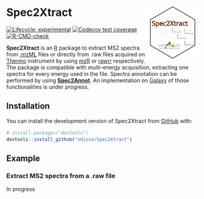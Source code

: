
# Spec2Xtract <img src="man/figures/logo.svg" align="right" height="139" alt="" />

<!-- badges: start -->
[![Lifecycle: experimental](https://img.shields.io/badge/lifecycle-experimental-orange.svg)](https://lifecycle.r-lib.org/articles/stages.html#experimental)
[![Codecov test coverage](https://codecov.io/gh/odisce/Spec2Xtract/branch/main/graph/badge.svg)](https://app.codecov.io/gh/odisce/Spec2Xtract?branch=main)
[![R-CMD-check](https://github.com/odisce/Spec2Xtract/actions/workflows/R-CMD-check.yaml/badge.svg)](https://github.com/odisce/Spec2Xtract/actions/workflows/R-CMD-check.yaml)
<!-- badges: end -->

**Spec2Xtract** is an [R](https://www.r-project.org/) package to extract MS2 spectra from 
[.mzML](https://en.wikipedia.org/wiki/Mass_spectrometry_data_format#mzML) files or directly from .raw files 
acquired on [Thermo](https://www.thermofisher.com) instrument by using [mzR](https://github.com/sneumann/mzR/) 
or [rawrr](https://github.com/fgcz/rawrr) respectively. The package is compatible with multi-energy acquisition, 
extracting one spectra for every energy used in the file. Spectra annotation can be performed by using 
[**Spec2Annot**](https://github.com/odisce/Spec2Annot). An implementation on 
[Galaxy](https://workflow4metabolomics.usegalaxy.fr/) of those functionalities is under progress.

## Installation

You can install the development version of Spec2Xtract from [GitHub](https://github.com/) with:

``` r
# install.packages("devtools")
devtools::install_github("odisce/Spec2Xtract")
```

## Example

### Extract MS2 spectra from a .raw file

In progress

